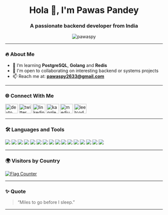 <h1 align="center">Hola 🫡, I'm Pawas Pandey</h1>
<h3 align="center">A passionate backend developer from India</h3>

<p align="center">
  <img src="https://komarev.com/ghpvc/?username=pawaspy&label=Profile%20views&color=0e75b6&style=flat" alt="pawaspy" />
</p>

---

### 🔥 About Me
- 🌱 I’m learning **PostgreSQL**, **Golang** and **Redis**
- 🤝 I'm open to collaborating on interesting backend or systems projects
- 📫 Reach me at: **pawaspy2633@gmail.com**

---

### 🌐 Connect With Me
<p align="left">
<a href="https://dev.to/@pawaspy" target="blank"><img src="https://raw.githubusercontent.com/rahuldkjain/github-profile-readme-generator/master/src/images/icons/Social/devto.svg" alt="devto" height="30" width="40" /></a>
<a href="https://twitter.com/pandey2633" target="blank"><img src="https://raw.githubusercontent.com/rahuldkjain/github-profile-readme-generator/master/src/images/icons/Social/twitter.svg" alt="twitter" height="30" width="40" /></a>
<a href="https://linkedin.com/in/pawas-pandey" target="blank"><img src="https://raw.githubusercontent.com/rahuldkjain/github-profile-readme-generator/master/src/images/icons/Social/linked-in-alt.svg" alt="linkedin" height="30" width="40" /></a>
<a href="https://kaggle.com/pawaspandey" target="blank"><img src="https://raw.githubusercontent.com/rahuldkjain/github-profile-readme-generator/master/src/images/icons/Social/kaggle.svg" alt="kaggle" height="30" width="40" /></a>
<a href="https://medium.com/@pawaspy2633" target="blank"><img src="https://raw.githubusercontent.com/rahuldkjain/github-profile-readme-generator/master/src/images/icons/Social/medium.svg" alt="medium" height="30" width="40" /></a>
<a href="https://www.leetcode.com/pawas_py" target="blank"><img src="https://raw.githubusercontent.com/rahuldkjain/github-profile-readme-generator/master/src/images/icons/Social/leet-code.svg" alt="leetcode" height="30" width="40" /></a>
</p>

---

### 🛠️ Languages and Tools
<p align="left">
  <img src="https://img.shields.io/badge/Golang-00ADD8?style=for-the-badge&logo=go&logoColor=white"/>
  <img src="https://img.shields.io/badge/PostgreSQL-336791?style=for-the-badge&logo=postgresql&logoColor=white"/>
  <img src="https://img.shields.io/badge/Redis-DC382D?style=for-the-badge&logo=redis&logoColor=white"/>
  <img src="https://img.shields.io/badge/gRPC-4285F4?style=for-the-badge&logo=grpc&logoColor=white"/>
  <img src="https://img.shields.io/badge/Docker-2496ED?style=for-the-badge&logo=docker&logoColor=white"/>
  <img src="https://img.shields.io/badge/Linux-FCC624?style=for-the-badge&logo=linux&logoColor=black"/>
  <img src="https://img.shields.io/badge/Python-3776AB?style=for-the-badge&logo=python&logoColor=white"/>
  <img src="https://img.shields.io/badge/Java-ED8B00?style=for-the-badge&logo=java&logoColor=white"/>
  <img src="https://img.shields.io/badge/MongoDB-4EA94B?style=for-the-badge&logo=mongodb&logoColor=white"/>
  <img src="https://img.shields.io/badge/Postman-FF6C37?style=for-the-badge&logo=postman&logoColor=white"/>
  <img src="https://img.shields.io/badge/Scikit--Learn-F7931E?style=for-the-badge&logo=scikit-learn&logoColor=white"/>
  <img src="https://img.shields.io/badge/TensorFlow-FF6F00?style=for-the-badge&logo=tensorflow&logoColor=white"/>
  <img src="https://img.shields.io/badge/Pandas-150458?style=for-the-badge&logo=pandas&logoColor=white"/>
  <img src="https://img.shields.io/badge/Numpy-013243?style=for-the-badge&logo=numpy&logoColor=white"/>
  <img src="https://img.shields.io/badge/Matplotlib-11557C?style=for-the-badge&logo=matplotlib&logoColor=white"/>
  <img src="https://img.shields.io/badge/Seaborn-7AB6F6?style=for-the-badge&logo=seaborn&logoColor=white"/>
</p>

---

### 🌍 Visitors by Country
<p align="left">
    <a href="https://info.flagcounter.com/rbJm"><img src="https://s01.flagcounter.com/count2/rbJm/bg_FFFFFF/txt_000000/border_CCCCCC/columns_2/maxflags_10/viewers_0/labels_1/pageviews_1/flags_0/percent_0/" alt="Flag Counter" border="0"></a>
</p>

---

### ✨ Quote
> “Miles to go before I sleep.”

---
